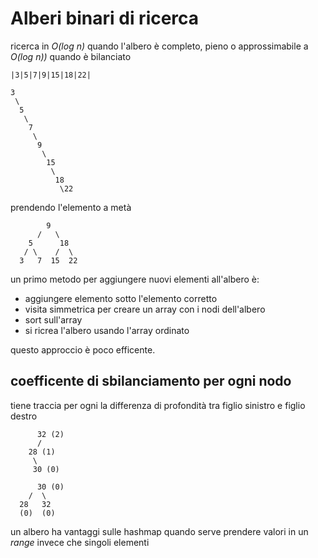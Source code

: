 # Alberi binari di ricerca 

ricerca in *O(log n)* quando l'albero è completo, pieno o approssimabile a *O(log n))* quando è bilanciato

`|3|5|7|9|15|18|22|`

```text
3
 \
  5
   \
    7
     \
      9
       \
        15
         \
          18
           \22
```

prendendo l'elemento a metà

```text
        9
      /   \
    5      18
   / \    /  \
  3   7  15  22
```

un primo metodo per aggiungere nuovi elementi all'albero è:

- aggiungere elemento sotto l'elemento corretto
- visita simmetrica per creare un array con i nodi dell'albero
- sort sull'array
- si ricrea l'albero usando l'array ordinato

questo approccio è poco efficente.



## coefficente di sbilanciamento per ogni nodo

tiene traccia per ogni la differenza di profondità tra figlio sinistro e figlio destro

```text
      32 (2)
      /  
    28 (1)
     \   
     30 (0)
```

```text
      30 (0)
    /  \
  28   32  
  (0)  (0)
```


un albero ha vantaggi sulle hashmap quando serve prendere valori in un *range* invece che singoli elementi



